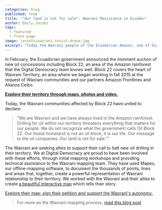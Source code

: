 ```yaml
---
categories: blog
published: true
title: '"Our land is not for sale": Waorani Resistance in Ecuador'
author: Emily Jacobi
tags:
  - featured
  - front-page
image: /assets/waorani-resist-drone.jpg
excerpt: "Today the Waorani people of the Ecuadorian Amazon, one of Digital Democracy's close partners, are launching a campaign against new oil blocks that overlap their territory. Read their story; explore their territory through an interactive map; listen to their words and support their vision."
---
```

In February, the Ecuadorian government announced the imminent auction of new oil concessions including Block 22, an area of the Amazon rainforest that the Digital Democracy team knows well. Block 22 covers the heart of Waorani Territory, an area where we began working in fall 2015 at the request of Waorani communities and our partners Amazon Frontlines and Alianza Ceibo.

[**Explore their territory through maps, photos and video.**](https://waoresist.amazonfrontlines.org)

Today, the Waorani communities affected by Block 22 have united to declare:

>"We are Waorani and we have always lived in the Amazon rainforest. Drilling for oil within our territory threatens everything that matters for our people. We do not recognize what the government calls Oil Block 22.
Our forest homeland is not an oil block, it is our life.
Our message to the oil companies: Our land is not for sale.""

The Waorani are seeking allies to support their call to halt new oil drilling in their territory. We at Digital Democracy are proud to have been involved with these efforts, through initial mapping workshops and providing technical assistance to the Waorani mapping team. They have used Mapeo, our offline-mapping software, to document the thousands of points, lines and areas that, together, create a powerful representation of Waorani relationship to their territory. We worked with the Waorani and their allies to create [a beautiful interactive map](https://waoresist.amazonfrontlines.org/explore/) which tells their story.

[Explore their map; sign their petition and support the Waorani's autonomy.](https://waoresist.amazonfrontlines.org)

>For more on the Waorani mapping process, [read this blog post](http://www.digital-democracy.org/blog/update-from-the-ecuadorian-amazon/)
